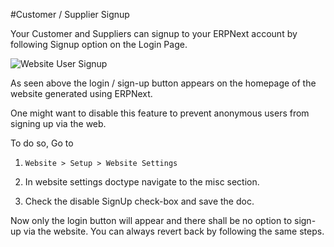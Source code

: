 <!-- add-breadcrumbs -->
#Customer / Supplier Signup

Your Customer and Suppliers can signup to your ERPNext account by following Signup option on the Login Page.

<img class="screenshot" alt="Website User Signup" src="{{docs_base_url}}/assets/img/website/website-login.png">

As seen above the login / sign-up button appears on the homepage of the website generated using ERPNext.

One might want to disable this feature to prevent anonymous users from signing up via the web.

To do so, Go to 

1. ` Website > Setup > Website Settings ` 

2. In website settings doctype navigate to the misc section.

3. Check the disable SignUp check-box and save the doc.

Now only the login button will appear and there shall be no option to sign-up via the website. You can always revert back by following the same steps.


<!-- markdown -->